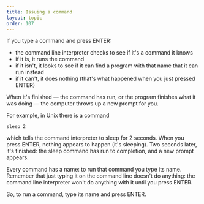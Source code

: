 ```yaml
---
title: Issuing a command
layout: topic
order: 107
---
```


If you type a command and press ENTER:

* the command line interpreter checks to see if it's a command it knows
* if it is, it runs the command
* if it isn't, it looks to see if it can find a program with that name that it can run instead
* if it can't, it does nothing (that's what happened when you just pressed ENTER)

When it's finished — the command has run, or the program finishes what it was doing — the computer throws up a new prompt for you.

For example, in Unix there is a command

    sleep 2
    
which tells the command interpreter to sleep for 2 seconds. When you press ENTER, nothing appears to happen (it's sleeping). Two seconds later, it's finished: the sleep command has run to completion, and a new prompt appears.

Every command has a name: to run that command you type its name. Remember that just typing it on the command line doesn't do anything: the command line interpreter won't do anything with it until you press ENTER.

So, to run a command, type its name and press ENTER.